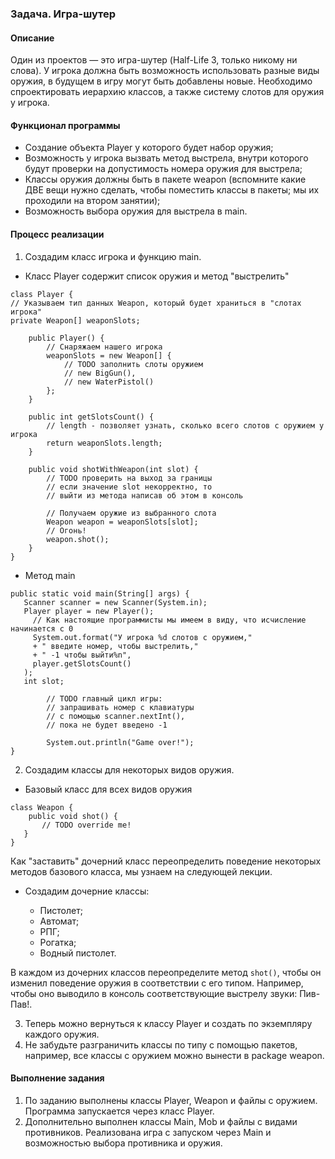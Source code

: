### Задача. Игра-шутер
#### Описание
Один из проектов — это игра-шутер (Half-Life 3, только никому ни слова). У игрока должна быть возможность использовать разные виды оружия, в будущем в игру могут быть добавлены новые. Необходимо спроектировать иерархию классов, а также систему слотов для оружия у игрока.

#### Функционал программы
* Создание объекта Player у которого будет набор оружия;
* Возможность у игрока вызвать метод выстрела, внутри которого будут проверки на допустимость номера оружия для выстрела;
* Классы оружия должны быть в пакете weapon (вспомните какие ДВЕ вещи нужно сделать, чтобы поместить классы в пакеты; мы их проходили на втором занятии);
* Возможность выбора оружия для выстрела в main.
#### Процесс реализации
1. Создадим класс игрока и функцию main.
* Класс Player содержит список оружия и метод "выстрелить"
````
class Player {
// Указываем тип данных Weapon, который будет храниться в "слотах игрока"
private Weapon[] weaponSlots;

    public Player() {
        // Снаряжаем нашего игрока
        weaponSlots = new Weapon[] {
            // TODO заполнить слоты оружием
            // new BigGun(),
            // new WaterPistol()
        };
    }
    
    public int getSlotsCount() {
        // length - позволяет узнать, сколько всего слотов с оружием у игрока
        return weaponSlots.length;
    }
    
    public void shotWithWeapon(int slot) {
        // TODO проверить на выход за границы
        // если значение slot некорректно, то
        // выйти из метода написав об этом в консоль
        
        // Получаем оружие из выбранного слота
        Weapon weapon = weaponSlots[slot];
        // Огонь!
        weapon.shot();
    }
}

````
* Метод main
````
public static void main(String[] args) {
   Scanner scanner = new Scanner(System.in);
   Player player = new Player();
     // Как настоящие программисты мы имеем в виду, что исчисление начинается с 0
     System.out.format("У игрока %d слотов с оружием,"
     + " введите номер, чтобы выстрелить,"
     + " -1 чтобы выйти%n",
     player.getSlotsCount()
   );
   int slot;

        // TODO главный цикл игры: 
        // запрашивать номер с клавиатуры 
        // с помощью scanner.nextInt(),
        // пока не будет введено -1
        
        System.out.println("Game over!");
}
````
2. Создадим классы для некоторых видов оружия.
* Базовый класс для всех видов оружия
````
class Weapon {
    public void shot() {
       // TODO override me!
   }
}
````
Как "заставить" дочерний класс переопределить поведение некоторых методов базового класса, мы узнаем на следующей лекции.

* Создадим дочерние классы:

  * Пистолет;
  * Автомат;
  * РПГ;
  * Рогатка;
  * Водный пистолет.
  
В каждом из дочерних классов переопределите метод ````shot()````, чтобы он изменил поведение оружия в соответствии с его типом. Например, чтобы оно выводило в консоль соответствующие выстрелу звуки: Пив-Пав!.

3. Теперь можно вернуться к классу Player и создать по экземпляру каждого оружия.
4. Не забудьте разграничить классы по типу с помощью пакетов, например, все классы с оружием можно вынести в package weapon.

#### Выполнение задания
1. По заданию выполнены классы Player, Weapon и файлы с оружием. Программа запускается через класс Player.
2. Дополнительно выполнен классы Main, Mob и файлы с видами противников. Реализована игра с запуском через Main и возможностью выбора противника и оружия.
